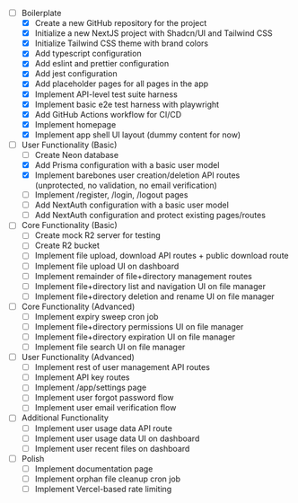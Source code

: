 - [ ] Boilerplate
    - [x] Create a new GitHub repository for the project
    - [x] Initialize a new NextJS project with Shadcn/UI and Tailwind CSS
    - [x] Initialize Tailwind CSS theme with brand colors
    - [x] Add typescript configuration
    - [x] Add eslint and prettier configuration
    - [x] Add jest configuration
    - [x] Add placeholder pages for all pages in the app
    - [x] Implement API-level test suite harness
    - [x] Implement basic e2e test harness with playwright
    - [x] Add GitHub Actions workflow for CI/CD
    - [x] Implement homepage
    - [x] Implement app shell UI layout (dummy content for now)
- [ ] User Functionality (Basic)
    - [ ] Create Neon database
    - [x] Add Prisma configuration with a basic user model
    - [x] Implement barebones user creation/deletion API routes (unprotected, no validation, no email verification)
    - [ ] Implement /register, /login, /logout pages
    - [ ] Add NextAuth configuration with a basic user model
    - [ ] Add NextAuth configuration and protect existing pages/routes
- [ ] Core Functionality (Basic)
    - [ ] Create mock R2 server for testing
    - [ ] Create R2 bucket
    - [ ] Implement file upload, download API routes + public download route
    - [ ] Implement file upload UI on dashboard
    - [ ] Implement remainder of file+directory management routes
    - [ ] Implement file+directory list and navigation UI on file manager
    - [ ] Implement file+directory deletion and rename UI on file manager
- [ ] Core Functionality (Advanced)
    - [ ] Implement expiry sweep cron job
    - [ ] Implement file+directory permissions UI on file manager
    - [ ] Implement file+directory expiration UI on file manager
    - [ ] Implement file search UI on file manager
- [ ] User Functionality (Advanced)
    - [ ] Implement rest of user management API routes
    - [ ] Implement API key routes
    - [ ] Implement /app/settings page
    - [ ] Implement user forgot password flow
    - [ ] Implement user email verification flow
- [ ] Additional Functionality
    - [ ] Implement user usage data API route
    - [ ] Implement user usage data UI on dashboard
    - [ ] Implement user recent files on dashboard
- [ ] Polish
    - [ ] Implement documentation page
    - [ ] Implement orphan file cleanup cron job
    - [ ] Implement Vercel-based rate limiting